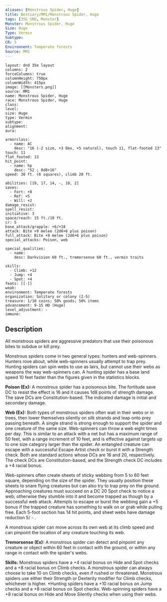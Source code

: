 ```yaml
---
aliases: [Monstrous Spider, Huge]
title: Bestiary/MM1/Monstrous Spider, Huge
tags: [35E_SRD, Monster]
Monster: Monstrous Spider, Huge
Size: Huge
Type: Vermin
Subtype: 
CR: 5
Environnent: Temperate forests
Source: MM1
---
```


```statblock
layout: dnd 35e layout
columns: 2
forceColumns: true
columnHeight: 750px
columnWidth: 415px
image: [[Monsters.png]]
source: MM1
name: Monstrous Spider, Huge
race: Monstrous Spider, Huge
class: 
level: 
size: Huge
type: Vermin
subtype: 
alignment: 
aura: 

armorclass:
  - name: AC
    desc: "16 (-2 size, +3 Dex, +5 natural), touch 11, flat-footed 13"
touch: 11
flat_footed: 13
hit_point:
  - name: hp
    desc: "52 ; 8d8+16"
speed: 30 ft. (6 squares), climb 20 ft.

abilities: [19, 17, 14, -, 10, 2]
saves:
  - Fort: +8
  - Ref: +5
  - Will: +2
damage_resist: 
spell_resist: 
initiative: 3
space/reach: 15 ft./10 ft.
cr: 5
base_attack/grapple: +6/+18
attack: Bite +9 melee (2d6+6 plus poison)
full_attack: Bite +9 melee (2d6+6 plus poison)
special_attacks: Poison, web

special_qualities:
  - name: 
    desc: Darkvision 60 ft., tremorsense 60 ft., vermin traits

skills:
  - Climb: +12
  - Jump: +4
  - Spot: +4
feats: [[-]]
weak: 
environment: Temperate forests
organization: Solitary or colony (2-5)
treasure: 1/10 coins; 50% goods; 50% items
advancement: 9-15 HD (Huge)
level_adjustment: -
immune: 
```

## Description

<p>All monstrous spiders are aggressive predators that use their poisonous bites to subdue or kill prey.</p>
<p>Monstrous spiders come in two general types: hunters and web-spinners. Hunters rove about, while web-spinners usually attempt to trap prey. Hunting spiders can spin webs to use as lairs, but cannot use their webs as weapons the way web-spinners can. A hunting spider has a base land speed 10 feet faster than the figures given in the statistics blocks.</p>
<p>
            <b>Poison (Ex):</b> A monstrous spider has a poisonous bite. The fortitude save DC to resist the effect is 16 and it causes 1d8 points of strength damage. The save DCs are Constitution-based. The indicated damage is initial and secondary damage.</p>
<p>
            <b>Web (Ex):</b> Both types of monstrous spiders often wait in their webs or in trees, then lower themselves silently on silk strands and leap onto prey passing beneath. A single strand is strong enough to support the spider and one creature of the same size. Web-spinners can throw a web eight times per day. This is similar to an attack with a net but has a maximum range of 50 feet, with a range increment of 10 feet, and is effective against targets up to one size category larger than the spider. An entangled creature can escape with a successful Escape Artist check or burst it with a Strength check. Both are standard actions whose DCs are 16 and 20, respectively. The check DCs are Constitution-based, and the Strength check DC includes a +4 racial bonus.</p>
<p>Web-spinners often create sheets of sticky webbing from 5 to 60 feet square, depending on the size of the spider. They usually position these sheets to snare flying creatures but can also try to trap prey on the ground. Approaching creatures must succeed on a DC 20 Spot check to notice a web; otherwise they stumble into it and become trapped as though by a successful web attack. Attempts to escape or burst the webbing gain a +5 bonus if the trapped creature has something to walk on or grab while pulling free. Each 5-foot section has 14 hit points, and sheet webs have damage reduction 5/ - .</p>
<p>A monstrous spider can move across its own web at its climb speed and can pinpoint the location of any creature touching its web.</p>
<p>
            <b>Tremorsense (Ex):</b> A monstrous spider can detect and pinpoint any creature or object within 60 feet in contact with the ground, or within any range in contact with the spider's webs.</p>
<p>
            <b>Skills:</b> Monstrous spiders have a +4 racial bonus on Hide and Spot checks and a +8 racial bonus on Climb checks. A monstrous spider can always choose to take 10 on Climb checks, even if rushed or threatened. Monstrous spiders use either their Strength or Dexterity modifier for Climb checks, whichever is higher. *Hunting spiders have a +10 racial bonus on Jump checks and a +8 racial bonus on Spot checks. Web-spinning spiders have a +8 racial bonus on Hide and Move Silently checks when using their webs.</p>